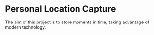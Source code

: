 # Personal Location Capture
The aim of this project is to store moments in time, taking advantage of modern technology.
